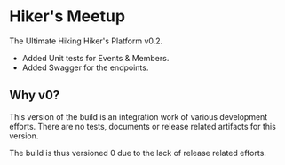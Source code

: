 Hiker's Meetup
==================================================

The Ultimate Hiking Hiker's Platform v0.2.

- Added Unit tests for Events & Members.
- Added Swagger for the endpoints.

Why v0?
-----------

This version of the build is an integration work of various development efforts.
There are no tests, documents or release related artifacts for this version.

The build is thus versioned 0 due to the lack of release related efforts.